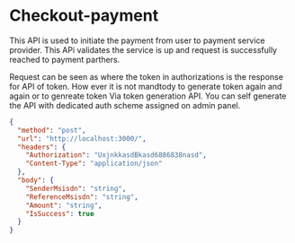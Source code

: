 # Checkout-payment

This API is used to initiate the payment from user to payment service provider. 
This APi validates the service is up and request is successfully reached to payment parthers.


Request can be seen as where the token in authorizations is the response for API of token. How ever it is not mandtody to generate token again and again or to genreate token Via token generation API. You can self generate the API with dedicated auth scheme assigned on admin panel.

```json http
{
  "method": "post",
  "url": "http://localhost:3000/",
  "headers": {
    "Authorization": "UxjnkkasdBkasd6886838nasd",
    "Content-Type": "application/json"
  },
  "body": {
    "SenderMsisdn": "string",
    "ReferenceMsisdn": "string",
    "Amount": "string",
    "IsSuccess": true
  }
}
```
